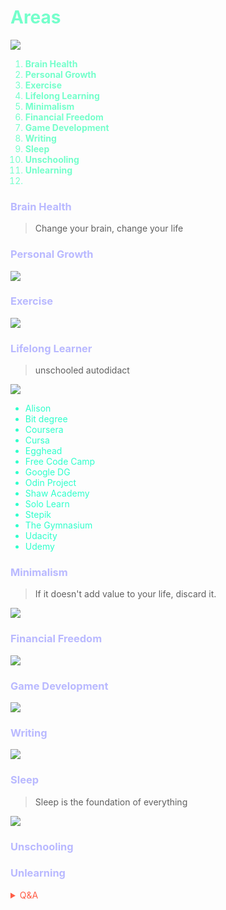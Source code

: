 # <span style='color:#74ffcb;'>Areas</span>  

![](https://external-preview.redd.it/vc2bekMIJXkYGkEytq6oNeSWIkpyIDQL9Nf9cOh9-uE.jpg?width=640&crop=smart&auto=webp&s=9e4fdfff0d0e8d5ea4172db362ec9e0a255f33be)

<span style='color:#74ffcb;'>

1. **Brain Health**
2. **Personal Growth**
3. **Exercise**
4. **Lifelong Learning**
5. **Minimalism**
6. **Financial Freedom**
7. **Game Development**
8. **Writing**
9. **Sleep**
10. **Unschooling**
11. **Unlearning**
12. 

</span>

### <span style='color:#b9b9ff;'>Brain Health</span> 
> Change your brain, change your life

### <span style='color:#b9b9ff;'>Personal Growth</span>

![](https://i.pinimg.com/originals/68/0b/ac/680bacfdfe62512d787d82ccb9cefc04.gif)


### <span style='color:#b9b9ff;'>Exercise</span>

![](https://cdn.dribbble.com/users/2834752/screenshots/6040106/feb_16_dribbble.gif)


### <span style='color:#b9b9ff;'>Lifelong Learner</span> 
> unschooled autodidact

![](https://images-wixmp-ed30a86b8c4ca887773594c2.wixmp.com/f/acc61cf8-610e-4165-b22e-327c0f54351b/dagtgil-c0e35520-996c-444e-b73f-3480720df847.gif?token=eyJ0eXAiOiJKV1QiLCJhbGciOiJIUzI1NiJ9.eyJpc3MiOiJ1cm46YXBwOjdlMGQxODg5ODIyNjQzNzNhNWYwZDQxNWVhMGQyNmUwIiwic3ViIjoidXJuOmFwcDo3ZTBkMTg4OTgyMjY0MzczYTVmMGQ0MTVlYTBkMjZlMCIsImF1ZCI6WyJ1cm46c2VydmljZTpmaWxlLmRvd25sb2FkIl0sIm9iaiI6W1t7InBhdGgiOiIvZi9hY2M2MWNmOC02MTBlLTQxNjUtYjIyZS0zMjdjMGY1NDM1MWIvZGFndGdpbC1jMGUzNTUyMC05OTZjLTQ0NGUtYjczZi0zNDgwNzIwZGY4NDcuZ2lmIn1dXX0.41W_JZJH18JJ3oQ6OfWUh6nW-SIFpQ1wtiLc-PDXpyo)

<span style='color:#2effcb;'>

- Alison
- Bit degree
- Coursera
- Cursa
- Egghead
- Free Code Camp
- Google DG
- Odin Project
- Shaw Academy
- Solo Learn
- Stepik
- The Gymnasium
- Udacity
- Udemy

</span>

### <span style='color:#b9b9ff;'>Minimalism</span>
> If it doesn't add value to your life, discard it.

![](https://wallpaperaccess.com/full/723262.gif)

### <span style='color:#b9b9ff;'>Financial Freedom</span>

![](https://i.pinimg.com/originals/28/2a/55/282a553eb2c2df8568763a558e8921b9.gif)

### <span style='color:#b9b9ff;'>Game Development</span>

![](https://i.redd.it/dosl3ai5kdo31.gif)

### <span style='color:#b9b9ff;'>Writing</span>

![](https://i.graphicmama.com/blog/wp-content/uploads/2016/12/06093131/prud_x1_800x600.gif)

### <span style='color:#b9b9ff;'>Sleep</span>
> Sleep is the foundation of everything

![](https://i.redd.it/n6z8s5w6ldm61.png)

<!-- Prince Kaizen Namwali -->


### <span style='color:#b9b9ff;'>Unschooling</span>

### <span style='color:#b9b9ff;'>Unlearning</span>


<span style='color:#ff5d46;'>

<details markdown='1'><summary>Q&A</summary>


1. **What would you say is the number most important area in a persons life?**
- There isn't a single answer to this  question, but if there was it would be Brain Health. Its a subject that philosophers, doctors, scientists, theologians and just about every profession would agree upon. When your mind is at peace everything else in your life falls into place. It can also be quoted through James Allen's book, As A Man Thinketh, " A man is literally what he thinks, his character being the complete sum of all his thoughts. As he thinks, so he is , as he continues to think, so he remains. " My favorite interpretations would have to be the title that Dr Daniel Amen used as his book, Change Your Brain, Change Your Life. 

2. **Why do you value Brain Health so much?**
- I didnt think it was important at all in my life, until my curiosity drove me to learn more about the Brain. I have seen a number of people close to me ruin their lives all because they were unable to take care of their Brain Health or find the resources and support to assist them. The most shocking and vivid example is someone that I knew very close, decided to take his own life. How could a healthy man who was living a good life take his own life? What was going on through his head? If anyone ever disagrees or tries to dismiss that Brain health is useless, I feel the need to share the story, but if they can't empathize with that, perhaps their Brain health is already deteriorated and I can only wish them luck, not tragedy. 

3. **What's the value of exercise anyway, isn't it pointless?**
- I used to think that exercise was pointless and something reserved for people who wanted to be athletes, but I was wrong. The first time I ever participated in exercise religiously was in high school when a friend convinced me to join Track & Field. Before that time, the very act of exercising was something I only saw on television. The  euphoric moment came to me when I finished an intense workout and experienced the aftermath. My brain was in a state of flow, I felt like I could do anything and most importantly my whole body was pleased. Exercise has benefits that stretch far beyond the human imagination, heck its free, you can do it anywhere (indoors, outdoors, any country). Until you get to experience the clarity in your mind induced by exercise... Just do it! Exercise shouldn't be that thing you  regret doing.

4. **How often do you exercise?**
- I am slowly getting back into the habit of daily exercise thanks to Kaizen. Not as intense as it was during my high school years (2017), but still enough for those achieving the state of flow. 

5. **Whats the big idea with lifelong learning?**
- The concept is pretty simple, learn something new everyday, even the smallest bit can make a difference. When you stop learning, your Brain literally starts dying. The way lifelong learning works for me now is way different ever since I learned about the personal knowledge management system known as a Second Brain. Documenting everything is a mandate, some may disagree, but I don't. Simple things such as changing your default shell from bash to zsh. Creating a website using a static site generator like Hugo. Creating procedurally generated music and actually making money. 

6. **Why minimalism?**
- When I got to learn about this thing called minimalism, I had a euphoric moment. I was already a minimalist, before I knew what minimalism was. I guess the best to describe it is... I was already practicing or exposed to this thing in my life, but the only thing that changed was that I now learned or found the word to describe it. Growing up in Malawi, there was and hopefully still is one central theme; Relationship with people come first, everything else is secondary, especially stuff. Some might say God first, but the reality is we value those relationships(Bible fellowship, prayer warriors, Sunday school). 

7. **Is minimalism different around the world?**
- I honestly believe so, but some people do say that minimalism is subjective. Some utilize minimalism because doing the latter would be a financial burden (one meal a day...). Some utilize minimalism because it allows them the freedom of true focus and mental clarity. 

8. **What's your favorite flavor of Minimalism, if that's a thing?**
- I love the Japanese version of minimalism. Fumio Sasaki, one of Japan's most famous minimalists wrote a book entitled, Goodbye things. In the book you get too see him transform from a hikikimori to a hyperfocused minimalist. Even better is that he was  featured on Asian Boss, so I had the chance to see his actual lifestyle years after the book was published. 

9. **Do you think there is anything wrong with minimalism?**
- Some people say minimalism is bad for the economy, but I am not those other people I am a minimalist. I don't live to see or click on ads, I will buy something if its a necessity, not a desire, I don't want my attention to be split, I love having my focus. 

10.  **Why Financial Freedom?**
- Slavery cannot be created nor destroyed it can only be changed. Slavery today has evolved into contracts. The opposite of financial freedom is financial security, which turns out is a disaster (Covid-19)

11. Is Sleep really that important?
-

12. 
</details>

</span>

